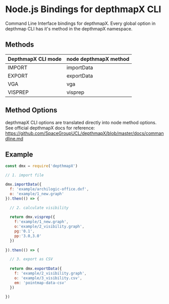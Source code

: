 # Node.js Bindings for depthmapX CLI

Command Line Interface bindings for depthmapX. Every global option in depthmap CLI has it's method in the depthmapX namespace.

## Methods

| DepthmapX CLI mode | node depthmapX method |
| -------------------- | --------------------- |
| IMPORT | importData |
| EXPORT | exportData |
| VGA | vga |
| VISPREP | visprep |

## Method Options

depthmapX CLI options are translated directly into node method options. See official depthmapX docs for reference:
https://github.com/SpaceGroupUCL/depthmapX/blob/master/docs/commandline.md

## Example
```javascript
const dmx = require('depthmapX')

// 1. import file

dmx.importData({
  f: 'example/archilogic-office.dxf',
  o: 'example/1_new.graph'
}).then(() => {

  // 2. calculate visibility
  
  return dmx.visprep({
    f:'example/1_new.graph',
    o:'example/2_visibility.graph',
    pg:'0.1',
    pp:'3.0,3.0'
  })
   
}).then(() => {

  // 3. export as CSV
  
  return dmx.exportData({
    f: 'example/2_visibility.graph',
    o: 'example/3_visibility.csv',
    em: 'pointmap-data-csv'
  })

})

``` 